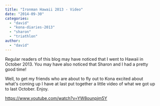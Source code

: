 ```yaml
---
title: "Ironman Hawaii 2013 - Video"
date: "2014-09-30"
categories: 
  - "david"
  - "kona-diaries-2013"
  - "sharon"
  - "triathlon"
author: 
  - "david"
---
```


Regular readers of this blog may have noticed that I went to Hawaii in October 2013. You may have also noticed that Sharon and I had a pretty good time!

Well, to get my friends who are about to fly out to Kona excited about what's coming up I have at last put together a little video of what we got up to last October. Enjoy.

https://www.youtube.com/watch?v=YW8ounpjm5Y

